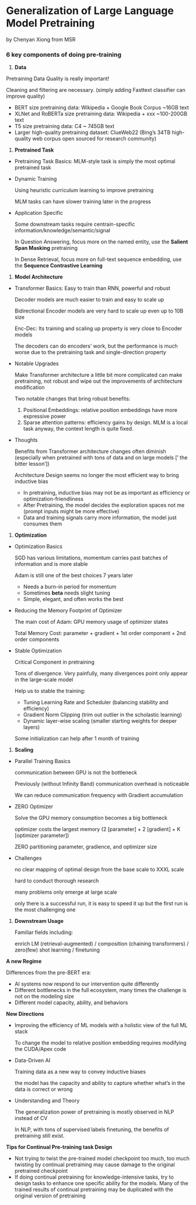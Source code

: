 # Generalization of Large Language Model Pretraining

by Chenyan Xiong from MSR

### **6 key components of doing pre-training**

1. **Data**

Pretraining Data Quality is really important!

Cleaning and filtering are necessary. (simply adding Fasttext classifier can improve quality)

- BERT size pretraining data: Wikipedia + Google Book Corpus ~16GB text
- XLNet and RoBERTa size pretraining data: Wikipedia + xxx ~100-200GB text
- T5 size pretraining data: C4 ~ 745GB text
- Larger high-quality pretraining dataset: ClueWeb22 (Bing’s 34TB high-quality web corpus open sourced for research community)

1. **Pretrained Task**

- Pretraining Task Basics: MLM-style task is simply the most optimal pretrained task

- Dynamic Training

  Using heuristic curriculum learning to improve pretraining

  MLM tasks can have slower training later in the progress

- Application Specific

  Some downstream tasks require centrain-specific information/knowledge/semantic/signal

  In Question Answering, focus more on the named entity, use the **Salient Span Masking** pretraining

  In Dense Retrieval, focus more on full-text sequence embedding, use the **Sequence Contrastive Learning**

1. **Model Architecture**

- Transformer Basics: Easy to train than RNN, powerful and robust

  Decoder models are much easier to train and easy to scale up

  Bidirectional Encoder models are very hard to scale up even up to 10B size

  Enc-Dec: Its training and scaling up property is very close to Encoder models

  The decoders can do encoders’ work, but the performance is much worse due to the pretraining task and single-direction property

- Notable Upgrades

  Make Transformer architecture a little bit more complicated can make pretraining, not robust and wipe out the improvements of architecture modification

  Two notable changes that bring robust benefits:

  1. Positional Embeddings: relative position embeddings have more expressive power
  2. Sparse attention patterns: efficiency gains by design. MLM is a local task anyway, the context length is quite fixed.

- Thoughts

  Benefits from Transformer architecture changes often diminish (especially when pretrained with tons of data and on large models [’ the bitter lesson’])

  Architecture Design seems no longer the most efficient way to bring inductive bias

  - In pretraining, inductive bias may not be as important as efficiency or optimization-friendliness
  - After Pretraining, the model decides the exploration spaces not me (prompt inputs might be more effective)
  - Data and training signals carry more information, the model just consumes them

1. **Optimization**

- Optimization Basics

  SGD has various limitations, momentum carries past batches of information and is more stable

  Adam is still one of the best choices 7 years later

  - Needs a burn-in period for momentum
  - Sometimes **beta** needs slight tuning
  - Simple, elegant, and often works the best

- Reducing the Memory Footprint of Optimizer

  The main cost of Adam: GPU memory usage of optimizer states

  Total Memory Cost: parameter + gradient + 1st order component + 2nd order components

- Stable Optimization

  Critical Component in pretraining

  Tons of divergence. Very painfully, many divergences point only appear in the large-scale model

  Help us to stable the training:

  - Tuning Learning Rate and Scheduler (balancing stability and efficiency)
  - Gradient Norm Clipping (trim out outlier in the scholastic learning)
  - Dynamic layer-wise scaling (smaller starting weights for deeper layers)

  Some initialization can help after 1 month of training

1. **Scaling**

- Parallel Training Basics

  communication between GPU is not the bottleneck

  Previously (without Infinity Band) communication overhead is noticeable

  We can reduce communication frequency with Gradient accumulation

- ZERO Optimizer

  Solve the GPU memory consumption becomes a big bottleneck

  optimizer costs the largest memory (2 [parameter] + 2 [gradient] + K [optimizer parameter])

  ZERO partitioning parameter, gradience, and optimizer size

- Challenges

  no clear mapping of optimal design from the base scale to XXXL scale

  hard to conduct thorough research

  many problems only emerge at large scale

  only there is a successful run, it is easy to speed it up but the first run is the most challenging one

1. **Downstream Usage**

   Familiar fields including:

   enrich LM (retrieval-augmented) / composition (chaining transformers) / zero(few) shot learning / finetuning

**A new Regime**

Differences from the pre-BERT era:

- AI systems now respond to our intervention quite differently
- Different bottlenecks in the full ecosystem, many times the challenge is not on the modeling size
- Different model capacity, ability, and behaviors

**New Directions**

- Improving the efficiency of ML models with a holistic view of the full ML stack

  To change the model to relative position embedding requires modifying the CUDA/Apex code

- Data-Driven AI

  Training data as a new way to convey inductive biases

  the model has the capacity and ability to capture whether what’s in the data is correct or wrong

- Understanding and Theory

  The generalization power of pretraining is mostly observed in NLP instead of CV

  In NLP, with tons of supervised labels finetuning, the benefits of pretraining still exist.

**Tips for Continual Pre-training task Design**

- Not trying to twist the pre-trained model checkpoint too much, too much twisting by continual pretraining may cause damage to the original pretrained checkpoint
- If doing continual pretraining for knowledge-intensive tasks, try to design tasks to enhance one specific ability for the models. Many of the trained results of continual pretraining may be duplicated with the original version of pretraining